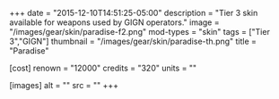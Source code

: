 +++
date = "2015-12-10T14:51:25-05:00"
description = "Tier 3 skin available for weapons used by GIGN operators."
image = "/images/gear/skin/paradise-f2.png"
mod-types = "skin"
tags = ["Tier 3","GIGN"]
thumbnail = "/images/gear/skin/paradise-th.png"
title = "Paradise"

[cost]
  renown = "12000"
  credits = "320"
  units = ""

[images]
  alt = ""
  src = ""
+++
